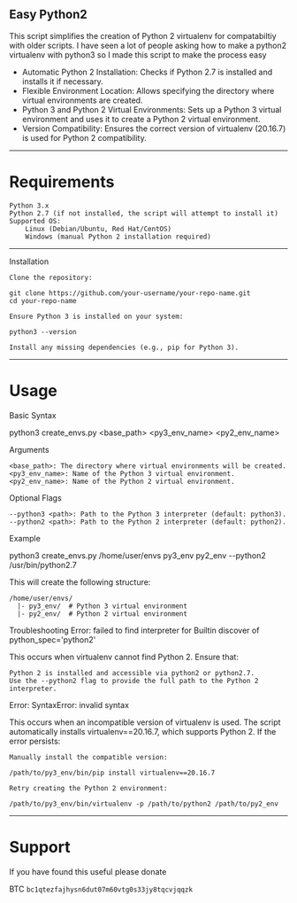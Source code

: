 ## Easy Python2



This script simplifies the creation of Python 2 virtualenv for compatabiltiy with older scripts.
I have seen a lot of people asking how to make a python2 virtualenv with python3 so I made this script to make the process easy

  - Automatic Python 2 Installation: Checks if Python 2.7 is installed and installs it if necessary.
  - Flexible Environment Location: Allows specifying the directory where virtual environments are created.
  - Python 3 and Python 2 Virtual Environments: Sets up a Python 3 virtual environment and uses it to create a Python 2 virtual environment.
  - Version Compatibility: Ensures the correct version of virtualenv (20.16.7) is used for Python 2 compatibility.


---

# Requirements

    Python 3.x
    Python 2.7 (if not installed, the script will attempt to install it)
    Supported OS:
        Linux (Debian/Ubuntu, Red Hat/CentOS)
        Windows (manual Python 2 installation required)


---

Installation

    Clone the repository:

    git clone https://github.com/your-username/your-repo-name.git
    cd your-repo-name

    Ensure Python 3 is installed on your system:

    python3 --version

    Install any missing dependencies (e.g., pip for Python 3).


---

# Usage

Basic Syntax

python3 create_envs.py <base_path> <py3_env_name> <py2_env_name>

Arguments

    <base_path>: The directory where virtual environments will be created.
    <py3_env_name>: Name of the Python 3 virtual environment.
    <py2_env_name>: Name of the Python 2 virtual environment.

Optional Flags

    --python3 <path>: Path to the Python 3 interpreter (default: python3).
    --python2 <path>: Path to the Python 2 interpreter (default: python2).

Example

python3 create_envs.py /home/user/envs py3_env py2_env --python2 /usr/bin/python2.7

This will create the following structure:
```
/home/user/envs/
  |- py3_env/  # Python 3 virtual environment
  |- py2_env/  # Python 2 virtual environment
```
Troubleshooting
Error: failed to find interpreter for Builtin discover of python_spec='python2'

This occurs when virtualenv cannot find Python 2. Ensure that:

    Python 2 is installed and accessible via python2 or python2.7.
    Use the --python2 flag to provide the full path to the Python 2 interpreter.

Error: SyntaxError: invalid syntax

This occurs when an incompatible version of virtualenv is used. The script automatically installs virtualenv==20.16.7, which supports Python 2. If the error persists:

    Manually install the compatible version:

    /path/to/py3_env/bin/pip install virtualenv==20.16.7

    Retry creating the Python 2 environment:

    /path/to/py3_env/bin/virtualenv -p /path/to/python2 /path/to/py2_env



---

# Support

If you have found this useful please donate

BTC `bc1qtezfajhysn6dut07m60vtg0s33jy8tqcvjqqzk`
	
